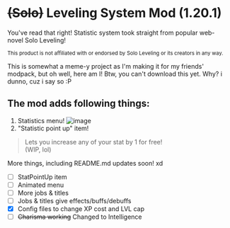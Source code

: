 # ~~(Solo)~~ Leveling System Mod (1.20.1) 
You've read that right! Statistic system took straight from popular web-novel Solo Leveling!

<sub>This product is not affiliated with or endorsed by Solo Leveling or its creators in any way.<sub>

This is somewhat a meme-y project as I'm making it for my friends' modpack, but oh well, here am I!
Btw, you can't download this yet. Why? i dunno, cuz i say so :P

## The mod adds following things:
1. Statistics menu!
![image](https://github.com/user-attachments/assets/f8ae43b7-fbfa-4964-82a1-11790e602a69)
2. "Statistic point up" item!
> Lets you increase any of your stat by 1 for free!<br/> (WIP, lol)



More things, including README.md updates soon! xd


- [ ] StatPointUp item
- [ ] Animated menu
- [ ] More jobs & titles
- [ ] Jobs & titles give effects/buffs/debuffs
- [x] Config files to change XP cost and LVL cap
- [ ] ~~Charisma working~~ Changed to Intelligence
